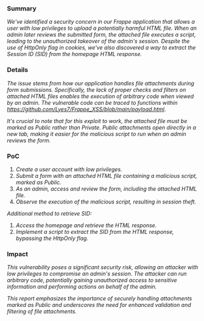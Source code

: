 ### Summary
_We've identified a security concern in our Frappe application that allows a user with low privileges to upload a potentially harmful HTML file. When an admin later reviews the submitted form, the attached file executes a script, leading to the unauthorized takeover of the admin's session. Despite the use of HttpOnly flag in cookies, we've also discovered a way to extract the Session ID (SID) from the homepage HTML response._

### Details
_The issue stems from how our application handles file attachments during form submissions. Specifically, the lack of proper checks and filters on attached HTML files enables the execution of arbitrary code when viewed by an admin. The vulnerable code can be traced to functions within https://github.com/Lyes7/Frappe_XSS/blob/main/payload.html_.

_It's crucial to note that for this exploit to work, the attached file must be marked as Public rather than Private. Public attachments open directly in a new tab, making it easier for the malicious script to run when an admin reviews the form._

### PoC

1. _Create a user account with low privileges._
2. _Submit a form with an attached HTML file containing a malicious script, marked as Public._
3. _As an admin, access and review the form, including the attached HTML file._
4. _Observe the execution of the malicious script, resulting in session theft._

_Additional method to retrieve SID:_

1. _Access the homepage and retrieve the HTML response._
2. _Implement a script to extract the SID from the HTML response, bypassing the HttpOnly flag._

### Impact
_This vulnerability poses a significant security risk, allowing an attacker with low privileges to compromise an admin's session. The attacker can run arbitrary code, potentially gaining unauthorized access to sensitive information and performing actions on behalf of the admin._

_This report emphasizes the importance of securely handling attachments marked as Public and underscores the need for enhanced validation and filtering of file attachments._

